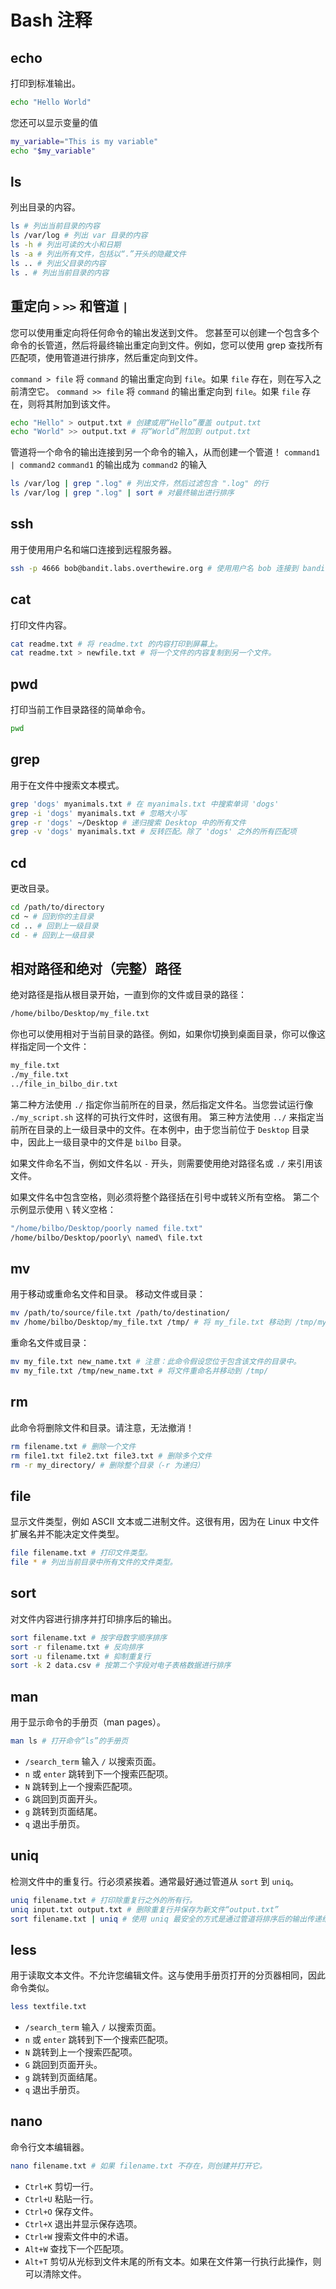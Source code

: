 # Bash 注释
## echo
打印到标准输出。
```bash
echo "Hello World"
```
您还可以显示变量的值
```bash
my_variable="This is my variable"
echo "$my_variable"
```

## ls
列出目录的内容。
```bash
ls # 列出当前目录的内容
ls /var/log # 列出 var 目录的内容
ls -h # 列出可读的大小和日期
ls -a # 列出所有文件，包括以“.”开头的隐藏文件
ls .. # 列出父目录的内容
ls . # 列出当前目录的内容
```

## 重定向 `>` `>>` 和管道 `|`
您可以使用重定向将任何命令的输出发送到文件。
您甚至可以创建一个包含多个命令的长管道，然后将最终输出重定向到文件。例如，您可以使用 grep 查找所有匹配项，使用管道进行排序，然后重定向到文件。

`command > file` 将 `command` 的输出重定向到 `file`。如果 `file` 存在，则在写入之前清空它。
`command >> file` 将 `command` 的输出重定向到 `file`。如果 `file` 存在，则将其附加到该文件。
```bash
echo "Hello" > output.txt # 创建或用“Hello”覆盖 output.txt
echo "World" >> output.txt # 将“World”附加到 output.txt
```
管道将一个命令的输出连接到另一个命令的输入，从而创建一个管道！
`command1 | command2` `command1` 的输出成为 `command2` 的输入
```bash
ls /var/log | grep ".log" # 列出文件，然后过滤包含 ".log" 的行
ls /var/log | grep ".log" | sort # 对最终输出进行排序
```

## ssh
用于使用用户名和端口连接到远程服务器。
```bash
ssh -p 4666 bob@bandit.labs.overthewire.org # 使用用户名 bob 连接到 bandit.labs.overthewire.org 服务器的 4666 端口。
```

## cat
打印文件内容。
```bash
cat readme.txt # 将 readme.txt 的内容打印到屏幕上。
cat readme.txt > newfile.txt # 将一个文件的内容复制到另一个文件。
```

## pwd
打印当前工作目录路径的简单命令。
```bash
pwd
```

## grep
用于在文件中搜索文本模式。
```bash
grep 'dogs' myanimals.txt # 在 myanimals.txt 中搜索单词 'dogs'
grep -i 'dogs' myanimals.txt # 忽略大小写
grep -r 'dogs' ~/Desktop # 递归搜索 Desktop 中的所有文件
grep -v 'dogs' myanimals.txt # 反转匹配。除了 'dogs' 之外的所有匹配项
```

## cd
更改目录。
```bash
cd /path/to/directory
cd ~ # 回到你的主目录
cd .. # 回到上一级目录
cd - # 回到上一级目录
```

## 相对路径和绝对（完整）路径
绝对路径是指从根目录开始，一直到你的文件或目录的路径：
```bash
/home/bilbo/Desktop/my_file.txt
```
你也可以使用相对于当前目录的路径。例如，如果你切换到桌面目录，你可以像这样指定同一个文件：
```bash
my_file.txt
./my_file.txt
../file_in_bilbo_dir.txt
```
第二种方法使用 `./` 指定你当前所在的目录，然后指定文件名。当您尝试运行像 `./my_script.sh` 这样的可执行文件时，这很有用。
第三种方法使用 `../` 来指定当前所在目录的上一级目录中的文件。在本例中，由于您当前位于 `Desktop` 目录中，因此上一级目录中的文件是 `bilbo` 目录。

如果文件命名不当，例如文件名以 `-` 开头，则需要使用绝对路径名或 `./` 来引用该文件。

如果文件名中包含空格，则必须将整个路径括在引号中或转义所有空格。
第二个示例显示使用 `\` 转义空格：
```bash
"/home/bilbo/Desktop/poorly named file.txt"
/home/bilbo/Desktop/poorly\ named\ file.txt
```

## mv
用于移动或重命名文件和目录。
移动文件或目录：
```bash
mv /path/to/source/file.txt /path/to/destination/
mv /home/bilbo/Desktop/my_file.txt /tmp/ # 将 my_file.txt 移动到 /tmp/my_file.txt
```
重命名文件或目录：
```bash
mv my_file.txt new_name.txt # 注意：此命令假设您位于包含该文件的目录中。
mv my_file.txt /tmp/new_name.txt # 将文件重命名并移动到 /tmp/
```

## rm
此命令将删除文件和目录。请注意，无法撤消！
```bash
rm filename.txt # 删除一个文件
rm file1.txt file2.txt file3.txt # 删除多个文件
rm -r my_directory/ # 删除整个目录（-r 为递归）
```

## file
显示文件类型，例如 ASCII 文本或二进制文件。这很有用，因为在 Linux 中文件扩展名并不能决定文件类型。
```bash
file filename.txt # 打印文件类型。
file * # 列出当前目录中所有文件的文件类型。
```

## sort
对文件内容进行排序并打印排序后的输出。
```bash
sort filename.txt # 按字母数字顺序排序
sort -r filename.txt # 反向排序
sort -u filename.txt # 抑制重复行
sort -k 2 data.csv # 按第二个字段对电子表格数据进行排序
```

## man
用于显示命令的手册页（man pages）。
```bash
man ls # 打开命令“ls”的手册页
```
- `/search_term` 输入 `/` 以搜索页面。
- `n` 或 `enter` 跳转到下一个搜索匹配项。
- `N` 跳转到上一个搜索匹配项。
- `G` 跳回到页面开头。
- `g` 跳转到页面结尾。
- `q` 退出手册页。

## uniq
检测文件中的重复行。行必须紧挨着。通常最好通过管道从 `sort` 到 `uniq`。
```bash
uniq filename.txt # 打印除重复行之外的所有行。
uniq input.txt output.txt # 删除重复行并保存为新文件“output.txt”
sort filename.txt | uniq # 使用 uniq 最安全的方式是通过管道将排序后的输出传递给它。
```

## less
用于读取文本文件。不允许您编辑文件。这与使用手册页打开的分页器相同，因此命令类似。
```bash
less textfile.txt
```
- `/search_term` 输入 `/` 以搜索页面。
- `n` 或 `enter` 跳转到下一个搜索匹配项。
- `N` 跳转到上一个搜索匹配项。
- `G` 跳回到页面开头。
- `g` 跳转到页面结尾。
- `q` 退出手册页。

## nano
命令行文本编辑器。
```bash
nano filename.txt # 如果 filename.txt 不存在，则创建并打开它。
```
- `Ctrl+K` 剪切一行。
- `Ctrl+U` 粘贴一行。
- `Ctrl+O` 保存文件。
- `Ctrl+X` 退出并显示保存选项。
- `Ctrl+W` 搜索文件中的术语。
- `Alt+W` 查找下一个匹配项。
- `Alt+T` 剪切从光标到文件末尾的所有文本。如果在文件第一行执行此操作，则可以清除文件。

